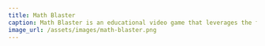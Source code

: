 ```yaml
---
title: Math Blaster
caption: Math Blaster is an educational video game that leverages the familiar and popular game-play of the shoot them up category, by replacing shooting with math drills.
image_url: /assets/images/math-blaster.png
---
```

